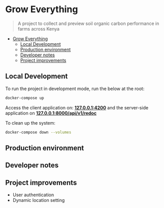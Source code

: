 # Grow Everything

> A project to collect and preview soil organic carbon performance in farms across Kenya

- [Grow Everything](#grow-everything)
  - [Local Development](#local-development)
  - [Production environment](#production-environment)
  - [Developer notes](#developer-notes)
  - [Project improvements](#project-improvements)


## Local Development

To run the project in development mode, run the below at the root:

```bash
docker-compose up 
```

Access the client application on: **[127.0.0.1:4200](127.0.0.1:4200)** and the server-side application on **[127.0.0.1:8000/api/v1/redoc](127.0.0.1:8000/api/v1/redoc)**

To clean up the system:

```bash
docker-compose down --volumes
```

## Production environment

## Developer notes

## Project improvements
- User authentication
- Dynamic location setting